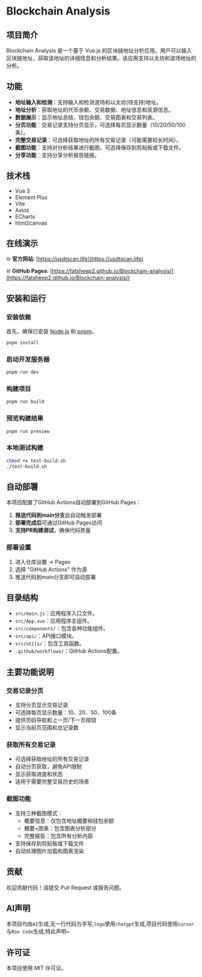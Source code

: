 # Blockchain Analysis

## 项目简介

Blockchain Analysis 是一个基于 Vue.js 的区块链地址分析应用。用户可以输入区块链地址，获取该地址的详细信息和分析结果。该应用支持以太坊和波场地址的分析。

## 功能

- **地址输入和检测**：支持输入和检测波场和以太坊(待支持)地址。
- **地址分析**：获取地址的代币余额、交易数据、地址信息和资源信息。
- **数据展示**：显示地址总结、钱包余额、交易图表和交易列表。
- **分页功能**：交易记录支持分页显示，可选择每页显示数量（10/20/50/100条）。
- **完整交易记录**：可选择获取地址的所有交易记录（可能需要较长时间）。
- **截图功能**：支持对分析结果进行截图，可选择保存到剪贴板或下载文件。
- **分享功能**：支持分享分析报告链接。

## 技术栈

- Vue 3
- Element Plus
- Vite
- Axios
- ECharts
- html2canvas

## 在线演示

🌐 **官方网站**: [https://usdtscan.life](https://usdtscan.life)

🌐 **GitHub Pages**: [https://fatsheep2.github.io/Blockchain-analysis/](https://fatsheep2.github.io/Blockchain-analysis/)

## 安装和运行

### 安装依赖

首先，确保已安装 [Node.js](https://nodejs.org/) 和 [pnpm](https://pnpm.io/)。

```bash
pnpm install
```

### 启动开发服务器

```bash
pnpm run dev
```

### 构建项目

```bash
pnpm run build
```

### 预览构建结果

```bash
pnpm run preview
```

### 本地测试构建

```bash
chmod +x test-build.sh
./test-build.sh
```

## 自动部署

本项目配置了GitHub Actions自动部署到GitHub Pages：

1. **推送代码到main分支**会自动触发部署
2. **部署完成后**可通过GitHub Pages访问
3. **支持PR构建测试**，确保代码质量

### 部署设置

1. 进入仓库设置 → Pages
2. 选择 "GitHub Actions" 作为源
3. 推送代码到main分支即可自动部署

## 目录结构

- `src/main.js`：应用程序入口文件。
- `src/App.vue`：应用程序主组件。
- `src/components/`：包含各种功能组件。
- `src/api/`：API接口模块。
- `src/utils/`：包含工具函数。
- `.github/workflows/`：GitHub Actions配置。

## 主要功能说明

### 交易记录分页
- 支持分页显示交易记录
- 可选择每页显示数量：10、20、50、100条
- 提供页码导航和上一页/下一页按钮
- 显示当前页范围和总记录数

### 获取所有交易记录
- 可选择获取地址的所有交易记录
- 自动分页获取，避免API限制
- 显示获取进度和状态
- 适用于需要完整交易历史的场景

### 截图功能
- 支持三种截图模式：
  - 概要信息：仅包含地址概要和钱包余额
  - 概要+图表：包含图表分析部分
  - 完整报告：包含所有分析内容
- 支持保存到剪贴板或下载文件
- 自动处理图片加载和图表渲染

## 贡献

欢迎贡献代码！请提交 Pull Request 或报告问题。

## AI声明
本项目均由`AI`生成,无一行代码为手写,`logo`使用`chatgpt`生成,项目代码使用`cursor`与`Roo Code`生成,特此声明~

## 许可证

本项目使用 MIT 许可证。
